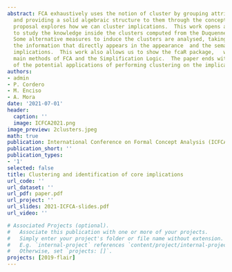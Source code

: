 ```yaml
---
abstract: FCA exhaustively uses the notion of cluster by grouping attributes and objects
  and providing a solid algebraic structure to them through the concept lattice. Our
  proposal explores how we can cluster implications.  This work opens a research line
  to study the knowledge inside the clusters computed from the Duquenne-Guigues basis.
  Some alternative measures to induce the clusters are analysed, taking into account
  the information that directly appears in the appearance  and the semantics of the
  implications.  This work also allows us to show the fcaR package,   which has the
  main methods of FCA and the Simplification Logic.  The paper ends with a motivation
  of the potential applications of performing clustering on the implications.
authors:
- admin
- P. Cordero
- M. Enciso
- A. Mora
date: '2021-07-01'
header:
  caption: ''
  image: ICFCA2021.png
image_preview: 2clusters.jpeg
math: true
publication: International Conference on Formal Concept Analysis (ICFCA) 2021
publication_short: ''
publication_types:
- '1'
selected: false
title: Clustering and identification of core implications
url_code: ''
url_dataset: ''
url_pdf: paper.pdf
url_project: ''
url_slides: 2021-ICFCA-slides.pdf
url_video: ''

# Associated Projects (optional).
#   Associate this publication with one or more of your projects.
#   Simply enter your project's folder or file name without extension.
#   E.g. `internal-project` references `content/project/internal-project/index.md`.
#   Otherwise, set `projects: []`.
projects: [2019-flair]
---
```


